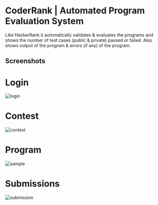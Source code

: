 
# CoderRank | Automated Program Evaluation System

Like HackerRank it automatically validates & evaluates the programs and shows the number of test cases (public & private) passed or failed. Also shows output of the program & errors (if any) of the program.


## Screenshots

# Login
![login](https://user-images.githubusercontent.com/48918543/191331424-591ef123-7649-40c9-be0c-b386fb79f0e8.png)
# Contest
![contest](https://user-images.githubusercontent.com/48918543/191331538-74b57f92-0099-4e35-9b06-33dd1ca3b04d.png)
# Program
![sample](https://user-images.githubusercontent.com/48918543/191331378-9a7f713c-4a65-4b9c-8524-c3a45efe49a8.png)
# Submissions
![submission](https://user-images.githubusercontent.com/48918543/191331558-09af5973-61f4-4417-a40c-355900cb9e1d.png)
